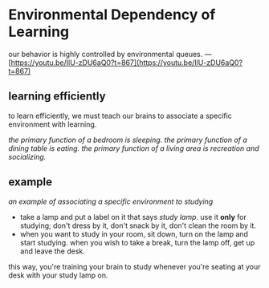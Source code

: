 # Environmental Dependency of Learning

our behavior is highly controlled by environmental queues. &mdash; [https://youtu.be/IlU-zDU6aQ0?t=867](https://youtu.be/IlU-zDU6aQ0?t=867)

## learning efficiently

to learn efficiently, we must teach our brains to associate a specific environment with learning.

_the primary function of a bedroom is sleeping. the primary function of a dining table is eating. the primary function of a living area is recreation and socializing._

## example

_an example of associating a specific environment to studying_

- take a lamp and put a label on it that says _study lamp_. use it **only** for studying; don't dress by it, don't snack by it, don't clean the room by it.
- when you want to study in your room, sit down, turn on the lamp and start studying. when you wish to take a break, turn the lamp off, get up and leave the desk.

this way, you're training your brain to study whenever you're seating at your desk with your study lamp on.
